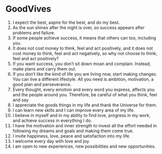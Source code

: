 # GoodVives

1. I expect the best, aspire for the best, and do my best.  
2. As the sun shines after the night is over, so success appears after problems and failure.  
3. If some people achieve success, it means that others can too, including you.  
4. It does not cost money to think, feel and act positively, and it does not cost money to think, feel and act negatively, so why not choose to think, feel and act positively?  
5. If you want success, you don’t sit down moan and complain. Instead, make plans and carry them out.  
6. If you don’t like the kind of life you are living now, start making changes. You can live a different lifestyle. All you need is ambition, motivation, a good plan and perseverance.  
7. Every thought, every emotion and every word you express, affects you and the people around you. Therefore, be careful of what you think, feel and say.  
8. I appreciate the goods things in my life and thank the Universe for them.  
9. I can learn new skills and I can improve every area of my life.  
10. I believe in myself and in my ability to find love, progress in my work, and achieve success in everything I do.  
11. I have the motivation and inner strength to invest all the effort needed in following my dreams and goals and making them come true.  
12. I invite happiness, love, peace and satisfaction into my life.  
13. I welcome every day with love and joy.  
14. I am open to new experiences, new possibilities and new opportunities.  
